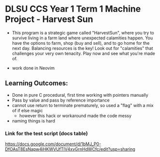 # DLSU CCS Year 1 Term 1 Machine Project - Harvest Sun
- This program is a strategic game called "HarvestSun", where you try to survive living in a farm land where unexpected calamities happen. You have the options to farm, shop (buy and sell), and to go home for the next day. Balancing resources is the key! Look out for "calamities" that challenges your very own tenacity. Play now and see what you're made of.

- work done in Neovim 

## Learning Outcomes:
- Done in pure C procedural, first time working with pointers manually
- Pass by value and pass by reference importance
- cannot use return to terminate prematurely, so used a "flag" with a mix of if else magic
  - however this hack or workaround made the code messy
- naming things is hard

### Link for the test script (docs table)
https://docs.google.com/document/d/1bMJ_P0-DfOAsT8EsNapw4iHKWVUfTIV4xvGrnHdWCfc/edit?usp=sharing
